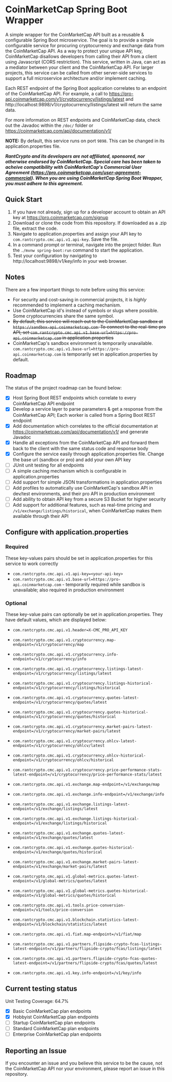 # CoinMarketCap Spring Boot Wrapper
A simple wrapper for the CoinMarketCap API built as a reusable & configurable Spring Boot microservice. The goal is to provide a simple configurable service for procuring cryptocurrency and exchange data from the CoinMarketCap API. As a way to protect your unique API key, CoinMarketCap disallows developers from calling their API from a client using Javascript (CORS restriction). This service, written in Java, can act as a mediator between your client and the CoinMarketCap API. For larger projects, this service can be called from other server-side services to support a full microservice architecture and/or implement caching.

Each REST endpoint of the Spring Boot application correlates to an endpoint of the CoinMarketCap API. For example, a call to https://pro-api.coinmarketcap.com/v1/cryptocurrency/listings/latest and http://localhost:9898/v1/cryptocurrency/listings/latest will return the same data.

For more information on REST endpoints and CoinMarketCap data, check out the Javadoc within the `/doc/` folder or https://coinmarketcap.com/api/documentation/v1/

**NOTE:** By default, this service runs on port `9898`. This can be changed in its application.properties file.

**_RantCrypto and its developers are not affiliated, sponsored, nor otherwise endorsed by CoinMarketCap. Special care has been taken to acheive compatibility with CoinMarketCap's Commercial User Agreement (https://pro.coinmarketcap.com/user-agreement-commercial). When you are using CoinMarketCap Spring Boot Wrapper, you must adhere to this agreement._**

## Quick Start
1. If you have not already, sign up for a developer account to obtain an API key at https://pro.coinmarketcap.com/signup
2. Download or clone the code from this repository. If downloaded as a .zip file, extract the code.
3. Navigate to application.properties and assign your API key to `com.rantcrypto.cmc.api.v1.api-key`. Save the file.
4. In a command prompt or terminal, navigate into the project folder. Run the `./mvnw spring-boot:run` command to start the application.
5. Test your configuration by navigating to http://localhost:9898/v1/key/info in your web browser.

## Notes
There are a few important things to note before using this service:
- For security and cost-saving in commercial projects, it is *highly* recommended to implement a caching mechanism.
- Use CoinMarketCap id's instead of symbols or slugs where possible. Some cryptocurrencies share the same symbol.
- ~~By default, this service will reach out to the CoinMarketCap sandbox at `https://sandbox-api.coinmarketcap.com`. To connect to the real-time pro API, set `com.rantcrypto.cmc.api.v1.base-url=https://pro-api.coinmarketcap.com` in application.properties~~
- CoinMarketCap's sandbox environment is temporarily unavailable. `com.rantcrypto.cmc.api.v1.base-url=https://pro-api.coinmarketcap.com` is temporarily set in application.properties by default.

## Roadmap
The status of the project roadmap can be found below:
- [x] Host Spring Boot REST endpoints which correlate to every CoinMarketCap API endpoint
- [x] Develop a service layer to parse parameters & get a response from the CoinMarketCap API; Each worker is called from a Spring Boot REST endpoint
- [x] Add documentation which correlates to the official documentation at https://coinmarketcap.com/api/documentation/v1/ and generate Javadoc
- [x] Handle all exceptions from the CoinMarketCap API and forward them back to the client with the same status code and response body
- [x] Configure the service easily through application.properties file. Change the base url (sandbox or pro) and add your own API key
- [ ] JUnit unit testing for all endpoints
- [ ] A simple caching mechanism which is configurable in application.properties
- [ ] Add support for simple JSON transformations in application.properties
- [ ] Add profiles to automatically use CoinMarketCap's sandbox API in dev/test environments, and their pro API in production environment
- [ ] Add ability to obtain API key from a secure S3 Bucket for higher security
- [ ] Add support for additional features, such as real-time pricing and `/v1/exchange/listings/historical`, when CoinMarketCap makes them available through their API

## Configure with application.properties

### Required
These key-values pairs should be set in application.properties for this service to work correctly
- `com.rantcrypto.cmc.api.v1.api-key=<your-api-key>`
- `com.rantcrypto.cmc.api.v1.base-url=https://pro-api.coinmarketcap.com` - temporarily required while sandbox is unavailable; also required in production environment

### Optional
These key-value pairs can optionally be set in application.properties. They have default values, which are displayed below:
- `com.rantcrypto.cmc.api.v1.header=X-CMC_PRO_API_KEY`

- `com.rantcrypto.cmc.api.v1.cryptocurrency.map-endpoint=/v1/cryptocurrency/map`
- `com.rantcrypto.cmc.api.v1.cryptocurrency.info-endpoint=/v1/cryptocurrency/info`
- `com.rantcrypto.cmc.api.v1.cryptocurrency.listings-latest-endpoint=/v1/cryptocurrency/listings/latest`
- `com.rantcrypto.cmc.api.v1.cryptocurrency.listings-historical-endpoint=/v1/cryptocurrency/listings/historical`
- `com.rantcrypto.cmc.api.v1.cryptocurrency.quotes-latest-endpoint=/v1/cryptocurrency/quotes/latest`
- `com.rantcrypto.cmc.api.v1.cryptocurrency.quotes-historical-endpoint=/v1/cryptocurrency/quotes/historical`
- `com.rantcrypto.cmc.api.v1.cryptocurrency.market-pairs-latest-endpoint=/v1/cryptocurrency/market-pairs/latest`
- `com.rantcrypto.cmc.api.v1.cryptocurrency.ohlcv-latest-endpoint=/v1/cryptocurrency/ohlcv/latest`
- `com.rantcrypto.cmc.api.v1.cryptocurrency.ohlcv-historical-endpoint=/v1/cryptocurrency/ohlcv/historical`
- `com.rantcrypto.cmc.api.v1.cryptocurrency.price-performance-stats-latest-endpoint=/v1/cryptocurrency/price-performance-stats/latest`

- `com.rantcrypto.cmc.api.v1.exchange.map-endpoint=/v1/exchange/map`
- `com.rantcrypto.cmc.api.v1.exchange.info-endpoint=/v1/exchange/info`
- `com.rantcrypto.cmc.api.v1.exchange.listings-latest-endpoint=/v1/exchange/listings/latest`
- `com.rantcrypto.cmc.api.v1.exchange.listings-historical-endpoint=/v1/exchange/listings/historical`
- `com.rantcrypto.cmc.api.v1.exchange.quotes-latest-endpoint=/v1/exchange/quotes/latest`
- `com.rantcrypto.cmc.api.v1.exchange.quotes-historical-endpoint=/v1/exchange/quotes/historical`
- `com.rantcrypto.cmc.api.v1.exchange.market-pairs-latest-endpoint=/v1/exchange/market-pairs/latest`

- `com.rantcrypto.cmc.api.v1.global-metrics.quotes-latest-endpoint=/v1/global-metrics/quotes/latest`
- `com.rantcrypto.cmc.api.v1.global-metrics.quotes-historical-endpoint=/v1/global-metrics/quotes/historical`

- `com.rantcrypto.cmc.api.v1.tools.price-conversion-endpoint=/v1/tools/price-conversion`

- `com.rantcrypto.cmc.api.v1.blockchain.statistics-latest-endpoint=/v1/blockchain/statistics/latest`

- `com.rantcrypto.cmc.api.v1.fiat.map-endpoint=/v1/fiat/map`

- `com.rantcrypto.cmc.api.v1.partners.flipside-crypto-fcas-listings-latest-endpoint=/v1/partners/flipside-crypto/fcas/listings/latest`
- `com.rantcrypto.cmc.api.v1.partners.flipside-crypto-fcas-quotes-latest-endpoint=/v1/partners/flipside-crypto/fcas/quotes/latest`

- `com.rantcrypto.cmc.api.v1.key.info-endpoint=/v1/key/info`

## Current testing status

Unit Testing Coverage: 64.7%

- [x] Basic CoinMarketCap plan endpoints
- [x] Hobbyist CoinMarketCap plan endpoints
- [ ] Startup CoinMarketCap plan endpoints
- [ ] Standard CoinMarketCap plan endpoints
- [ ] Enterprise CoinMarketCap plan endpoints

## Reporting an Issue
If you encounter an issue and you believe this service to be the cause, not the CoinMarketCap API nor your environment, please report an issue in this repository.
